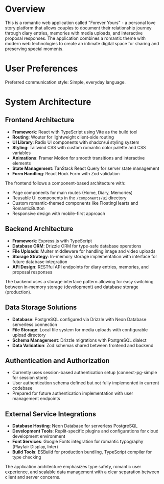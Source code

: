 # Overview

This is a romantic web application called "Forever Yours" - a personal love story platform that allows couples to document their relationship journey through diary entries, memories with media uploads, and interactive proposal responses. The application combines a romantic theme with modern web technologies to create an intimate digital space for sharing and preserving special moments.

# User Preferences

Preferred communication style: Simple, everyday language.

# System Architecture

## Frontend Architecture
- **Framework**: React with TypeScript using Vite as the build tool
- **Routing**: Wouter for lightweight client-side routing
- **UI Library**: Radix UI components with shadcn/ui styling system
- **Styling**: Tailwind CSS with custom romantic color palette and CSS variables
- **Animations**: Framer Motion for smooth transitions and interactive elements
- **State Management**: TanStack React Query for server state management
- **Form Handling**: React Hook Form with Zod validation

The frontend follows a component-based architecture with:
- Page components for main routes (Home, Diary, Memories)
- Reusable UI components in the `/components/ui` directory
- Custom romantic-themed components like FloatingHearts and RomanticButton
- Responsive design with mobile-first approach

## Backend Architecture
- **Framework**: Express.js with TypeScript
- **Database ORM**: Drizzle ORM for type-safe database operations
- **File Uploads**: Multer middleware for handling image and video uploads
- **Storage Strategy**: In-memory storage implementation with interface for future database integration
- **API Design**: RESTful API endpoints for diary entries, memories, and proposal responses

The backend uses a storage interface pattern allowing for easy switching between in-memory storage (development) and database storage (production).

## Data Storage Solutions
- **Database**: PostgreSQL configured via Drizzle with Neon Database serverless connection
- **File Storage**: Local file system for media uploads with configurable upload directory
- **Schema Management**: Drizzle migrations with PostgreSQL dialect
- **Data Validation**: Zod schemas shared between frontend and backend

## Authentication and Authorization
- Currently uses session-based authentication setup (connect-pg-simple for session store)
- User authentication schema defined but not fully implemented in current codebase
- Prepared for future authentication implementation with user management endpoints

## External Service Integrations
- **Database Hosting**: Neon Database for serverless PostgreSQL
- **Development Tools**: Replit-specific plugins and configurations for cloud development environment
- **Font Services**: Google Fonts integration for romantic typography (Playfair Display, Inter)
- **Build Tools**: ESBuild for production bundling, TypeScript compiler for type checking

The application architecture emphasizes type safety, romantic user experience, and scalable data management with a clear separation between client and server concerns.